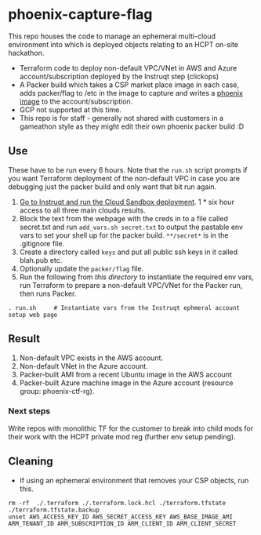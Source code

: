 # phoenix-capture-flag

This repo houses the code to manage an ephemeral multi-cloud environment into which is deployed objects relating to an HCPT on-site hackathon.
- Terraform code to deploy non-default VPC/VNet in AWS and Azure account/subscription deployed by the Instruqt step (clickops)
- A Packer build which takes a CSP market place image in each case, adds packer/flag to /etc in the image to capture and writes a [phoenix image](https://martinfowler.com/bliki/PhoenixServer.html) to the account/subscription.
- GCP not supported at this time.
- This repo is for staff - generally not shared with customers in a gameathon style as they might edit their own phoenix packer build :D

## Use
These have to be run every 6 hours. Note that the `run.sh` script prompts if you want Terraform deployment of the non-default VPC in case you are debugging just the packer build and only want that bit run again.
1. [Go to Instruqt and run the Cloud Sandbox deployment](https://play.instruqt.com/manage/hashicorp-field-ops/tracks/gcp-aws). 1 * six hour access to all three main clouds results.
1. Block the text from the webpage with the creds in to a file called secret.txt and run `add_vars.sh secret.txt` to output the pastable env vars to set your shell up for the packer build. `**/secret*` is in the .gitignore file.
1. Create a directory called `keys` and put all public ssh keys in it called blah.pub etc.
1. Optionally update the `packer/flag` file.
1. Run the following from *this directory* to instantiate the required env vars, run Terraform to prepare a non-default VPC/VNet for the Packer run, then runs Packer.
```
. run.sh     # Instantiate vars from the Instruqt ephmeral account setup web page
```

## Result
1. Non-default VPC exists in the AWS account.
1. Non-default VNet in the Azure account.
1. Packer-built AMI from a recent Ubuntu image in the AWS account
1. Packer-built Azure machine image in the Azure account (resource group: phoenix-ctf-rg).

### Next steps
Write repos with monolithic TF for the customer to break into child mods for their work with the HCPT private mod reg (further env setup pending).

## Cleaning
- If using an ephemeral environment that removes your CSP objects, run this.
```shell
rm -rf  ./.terraform ./.terraform.lock.hcl ./terraform.tfstate ./terraform.tfstate.backup
unset AWS_ACCESS_KEY_ID AWS_SECRET_ACCESS_KEY AWS_BASE_IMAGE_AMI ARM_TENANT_ID ARM_SUBSCRIPTION_ID ARM_CLIENT_ID ARM_CLIENT_SECRET
```
